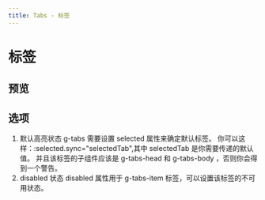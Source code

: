 ```yaml
---
title: Tabs - 标签
---
```


# 标签


## 预览

<ClientOnly>
<tabs-demo></tabs-demo>
</ClientOnly>

## 选项
1. 默认高亮状态 g-tabs 需要设置 selected 属性来确定默认标签。
你可以这样：:selected.sync="selectedTab",其中 selectedTab 是你需要传递的默认值。
并且该标签的子组件应该是 g-tabs-head 和 g-tabs-body ，否则你会得到一个警告。
2. disabled 状态 disabled 属性用于 g-tabs-item 标签，可以设置该标签的不可用状态。
